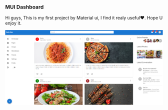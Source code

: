 ### MUI Dashboard
Hi guys,
This is my first project by Material ui, 
I find it realy useful❤️.
Hope U enjoy it.

![Preview](/public/image/imagePreview.png?raw=true)